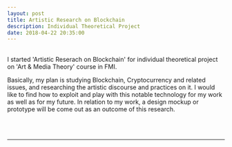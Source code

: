 ```yaml
---
layout: post
title: Artistic Research on Blockchain
description: Individual Theoretical Project
date: 2018-04-22 20:35:00
---
```


<br/>
I started 'Artistic Reserach on Blockchain' for individual theoretical project on 'Art & Media Theory' course in FMI.

Basically, my plan is studying Blockchain, Cryptocurrency and related issues, and researching the artistic discourse and practices on it. I would like to find how to exploit and play with this notable technology for my work as well as for my future. In relation to my work, a design mockup or prototype will be come out as an outcome of this research. 

<br/>
<br/>

***



<br/><br/>
